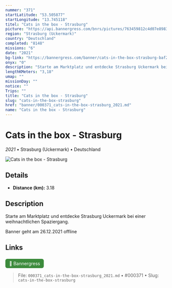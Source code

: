 ```yaml
---
nummer: "371"
startLatitude: "53.505877"
startLongitude: "13.745118"
titel: "Cats in the box - Strasburg"
picture: "https://api.bannergress.com/bnrs/pictures/763459812c4d07e89838c29cf1b2450a"
region: "Strasburg (Uckermark)"
country: "Deutschland"
completed: "8148"
missions: "6"
date: "2021"
bg-link: "https://bannergress.com/banner/cats-in-the-box-strasburg-baf2"
onyx: "0"
description: "Starte am Marktplatz und entdecke Strasburg Uckermark bei einer weihnachtlichen Spaziergang. \n\nBanner geht am 26.12.2021 offline"
lengthKMeters: "3,18"
umap: ""
missionDay: ""
notice: ""
Trips: ""
title: "Cats in the box - Strasburg"
slug: "cats-in-the-box-strasburg"
href: "banner/000371_cats-in-the-box-strasburg_2021.md"
name: "Cats in the box - Strasburg"
---
```

# Cats in the box - Strasburg

*2021* • Strasburg (Uckermark) • Deutschland

![Cats in the box - Strasburg](https://api.bannergress.com/bnrs/pictures/763459812c4d07e89838c29cf1b2450a)



## Details
- **Distance (km):** 3.18






## Description
Starte am Marktplatz und entdecke Strasburg Uckermark bei einer weihnachtlichen Spaziergang. 

Banner geht am 26.12.2021 offline



## Links
<a href="https://bannergress.com/banner/cats-in-the-box-strasburg-baf2" style="display:inline-block;margin:6px 8px 0 0;padding:6px 12px;background:#3c8b3c;color:#fff;text-decoration:none;border-radius:6px;">🔗 Bannergress</a>




> File: `000371_cats-in-the-box-strasburg_2021.md` • #000371 • Slug: `cats-in-the-box-strasburg`
